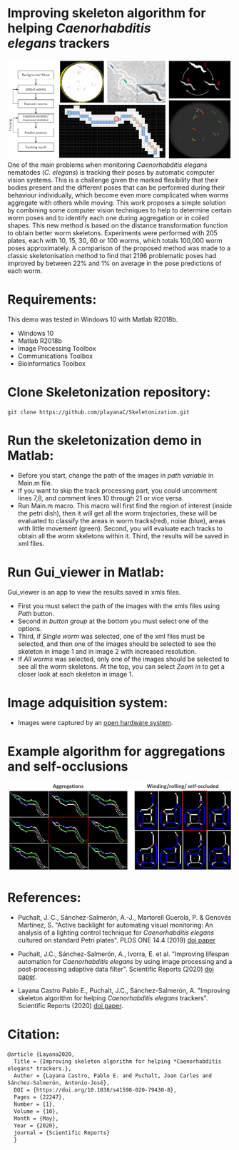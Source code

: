 # Improving skeleton algorithm for helping *Caenorhabditis elegans* trackers
![image](https://github.com/playanaC/Skeletonization/blob/master/pipeline.png)
One of the main problems when monitoring *Caenorhabditis elegans* nematodes (*C. elegans*) is tracking their poses by automatic computer vision systems. This is a challenge given the marked flexibility that their bodies present and the different poses that can be performed during their behaviour individually, which become even more complicated when worms aggregate with others while moving. This work proposes a simple solution by combining some computer vision techniques to help to determine certain worm poses and to identify each one during aggregation or in coiled shapes. This new method is based on the distance transformation function to obtain better worm skeletons. Experiments were performed with 205 plates, each with 10, 15, 30, 60 or 100 worms, which totals 100,000 worm poses approximately. A comparison of the proposed method was made to a classic skeletonisation method to find that 2196 problematic poses had improved by between 22% and 1% on average in the pose predictions of each worm.

# Requirements:
This demo was tested in Windows 10 with Matlab R2018b.
- Windows 10
- Matlab R2018b
- Image Processing Toolbox
- Communications Toolbox
- Bioinformatics Toolbox

# Clone Skeletonization repository:
```
git clone https://github.com/playanaC/Skeletonization.git
```

# Run the skeletonization demo in Matlab:
- Before you start, change the path of the images in *path variable* in Main.m file.
- If you want to skip the track processing part, you could uncomment lines 7,8, and comment lines 10 through 21 or vice versa.
- Run Main.m macro. This macro will first find the region of interest (inside the petri dish), then it will get all the worm trajectories, these will be evaluated to classify the areas in worm tracks(red), noise (blue), areas with little movement (green). Second, you will evaluate each tracks to obtain all the worm skeletons within it. Third, the results will be saved in xml files. 

# Run Gui_viewer in Matlab:
Gui_viewer is an app to view the results saved in xmls files.
- First you must select the path of the images with the xmls files using *Path* button.
- Second in *button group* at the bottom you must select one of the options.
- Third, if *Single worm* was selected, one of the xml files must be selected, and then one of the images should be selected to see the skeleton in image 1 and in image 2 with increased resolution.
- If *All worms* was selected, only one of the images should be selected to see all the worm skeletons. At the top, you can select *Zoom in* to get a closer look at each skeleton in image 1.

# Image adquisition system:
- Images were captured by an [open hardware system](https://github.com/JCPuchalt/c-elegans_smartLight).

# Example algorithm for aggregations and self-occlusions
![image](https://github.com/playanaC/Skeletonization/blob/master/algorithm.png)

# References:
- Puchalt, J. C., Sánchez-Salmerón, A.-J., Martorell Guerola, P. & Genovés Martínez, S. "Active backlight for automating visual monitoring: An analysis of a lighting control technique for *Caenorhabditis elegans* cultured on standard Petri plates". PLOS ONE 14.4 (2019) [doi paper](https://doi.org/10.1371/journal.pone.0215548)

- Puchalt, J.C., Sánchez-Salmerón, A., Ivorra, E. et al. "Improving lifespan automation for *Caenorhabditis elegans* by using image processing and a post-processing adaptive data filter". Scientific Reports (2020) [doi paper](https://doi.org/10.1038/s41598-020-65619-4).

- Layana Castro Pablo E., Puchalt, J.C., Sánchez-Salmerón, A. "Improving skeleton algorithm for helping *Caenorhabditis elegans* trackers". Scientific Reports (2020) [doi paper](https://doi.org/10.1038/s41598-020-79430-8).

# Citation:
```
@article {Layana2020,
  Title = {Improving skeleton algorithm for helping *Caenorhabditis elegans* trackers.},
  Author = {Layana Castro, Pablo E. and Puchalt, Joan Carles and Sánchez-Salmerón, Antonio-José},
  DOI = {https://doi.org/10.1038/s41598-020-79430-8},
  Pages = {22247}, 
  Number = {1},
  Volume = {10},
  Month = {May},
  Year = {2020},
  journal = {Scientific Reports}
  }
```
